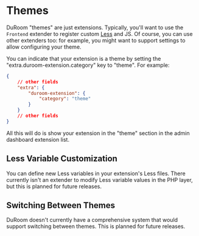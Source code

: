 # Themes

DuRoom "themes" are just extensions. Typically, you'll want to use the `Frontend` extender to register custom [Less](https://lesscss.org/#overview) and JS.
Of course, you can use other extenders too: for example, you might want to support settings to allow configuring your theme.

You can indicate that your extension is a theme by setting the "extra.duroom-extension.category" key to "theme". For example:

```json
{
    // other fields
    "extra": {
        "duroom-extension": {
            "category": "theme"
        }
    }
    // other fields
}
```

All this will do is show your extension in the "theme" section in the admin dashboard extension list.

## Less Variable Customization

You can define new Less variables in your extension's Less files. There currently isn't an extender to modify Less variable values in the PHP layer, but this is planned for future releases. 

## Switching Between Themes

DuRoom doesn't currently have a comprehensive system that would support switching between themes. This is planned for future releases.
